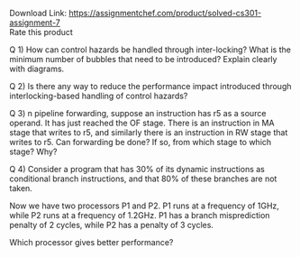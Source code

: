Download Link: https://assignmentchef.com/product/solved-cs301-assignment-7
<br>
<span class="kksr-muted">Rate this product</span>

Q 1) How can control hazards be handled through inter-locking? What is the minimum number of bubbles that need to be introduced? Explain clearly with diagrams.

Q 2) Is there any way to reduce the performance impact introduced through interlocking-based handling of control hazards?

Q 3) n pipeline forwarding, suppose an instruction has r5 as a source operand. It has just reached the OF stage. There is an instruction in MA stage that writes to r5, and similarly there is an instruction in RW stage that writes to r5. Can forwarding be done? If so, from which stage to which stage? Why?

Q 4) Consider a program that has 30% of its dynamic instructions as conditional branch instructions, and that 80% of these branches are not taken.

Now we have two processors P1 and P2. P1 runs at a frequency of 1GHz, while P2 runs at a frequency of 1.2GHz. P1 has a branch misprediction penalty of 2 cycles, while P2 has a penalty of 3 cycles.

Which processor gives better performance?
